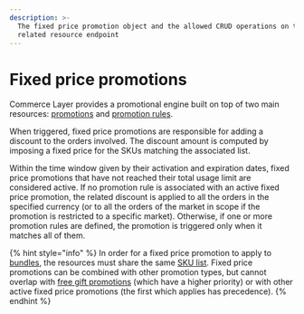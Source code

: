 ```yaml
---
description: >-
  The fixed price promotion object and the allowed CRUD operations on the
  related resource endpoint
---
```


# Fixed price promotions

Commerce Layer provides a promotional engine built on top of two main resources: [promotions](../promotions/) and [promotion rules](../promotion\_rules/).

When triggered, fixed price promotions are responsible for adding a discount to the orders involved. The discount amount is computed by imposing a fixed price for the SKUs matching the associated list.

Within the time window given by their activation and expiration dates, fixed price promotions that have not reached their total usage limit are considered active. If no promotion rule is associated with an active fixed price promotion, the related discount is applied to all the orders in the specified currency (or to all the orders of the market in scope if the promotion is restricted to a specific market). Otherwise, if one or more promotion rules are defined, the promotion is triggered only when it matches all of them.

{% hint style="info" %}
In order for a fixed price promotion to apply to [bundles](../bundles/), the resources must share the same [SKU list](../sku\_lists/). Fixed price promotions can be combined with other promotion types, but cannot overlap with [free gift promotions](../free\_gift\_promotions/) (which have a higher priority) or with other active fixed price promotions (the first which applies has precedence).
{% endhint %}
